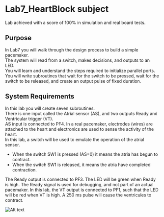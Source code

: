 # Lab7_HeartBlock subject

Lab achieved with a score of 100% in simulation and real board tests.

## Purpose

In Lab7 you will walk through the design process to build a simple pacemaker. \
The system will read from a switch, makes decisions, and outputs to an LED. \
You will learn and understand the steps required to initialize parallel ports. You will write subroutines that wait for the switch to be pressed, wait for the switch to be released, and create an output pulse of fixed duration.

## System Requirements

In this lab you will create seven subroutines. \
There is one input called the Atrial sensor (AS), and two outputs Ready and Ventricular trigger (VT). \
AS input is connected to PF4. In a real pacemaker, electrodes (wires) are attached to the heart and electronics are used to sense the activity of the heart. \
In this lab, a switch will be used to emulate the operation of the atrial sensor. 
- When the switch SW1 is pressed (AS=0) it means the atria has begun to contract.
- When the switch SW1 is released, it means the atria have completed contraction. 

The Ready output is connected to PF3. The LED will be green when Ready is high. The Ready signal is used for debugging, and not part of an actual pacemaker. 
In this lab, the VT output is connected to PF1, such that the LED will be red when VT is high. A 250 ms pulse will cause the ventricules to contract.

![Alt text](/relative/path/to/img.jpg?raw=true "Lab 7 circuit")
